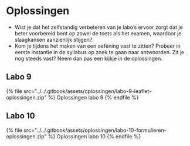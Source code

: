 # Oplossingen

* Wist je dat het zelfstandig verbeteren van je labo’s ervoor zorgt dat je beter voorbereid bent op zowel de toets als het examen, waardoor je slaagkansen aanzienlijk stijgen?
* Kom je tijdens het maken van een oefening vast te zitten? Probeer in eerste instantie in de syllabus op zoek te gaan naar antwoorden. Zit je nog steeds vast? Neem dan pas een kijkje in de oplossingen.

## Labo 9
{% file src="../../.gitbook/assets/oplossingen/labo-9-leaflet-oplossingen.zip" %}
Oplossingen labo 9
{% endfile %}

## Labo 10
{% file src="../../.gitbook/assets/oplossingen/labo-10-formulieren-oplossingen.zip" %}
Oplossingen labo 10
{% endfile %}